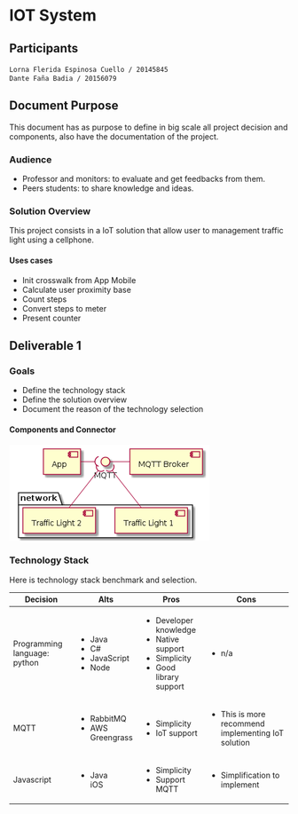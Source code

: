 # IOT System

## Participants

```
Lorna Flerida Espinosa Cuello / 20145845
Dante Faña Badia / 20156079
```

## Document Purpose

This document has as purpose to define in big scale all project decision and components, also have the documentation of the project.

### Audience

- Professor and monitors: to evaluate and get feedbacks from them.
- Peers students: to share knowledge and ideas.

### Solution Overview

This project consists in a IoT solution that allow user to management traffic light using a cellphone.

#### Uses cases

- Init crosswalk from App Mobile
- Calculate user proximity base 
- Count steps
- Convert steps to meter 
- Present counter 

## Deliverable 1

### Goals

- Define the technology stack 
- Define the solution overview 
- Document the reason of the technology selection 

#### Components and Connector

<img src="resources/component.png"/>

### Technology Stack

Here is technology stack benchmark and selection.

<table>
  <thead>
    <tr>
      <th>Decision</th>
      <th>Alts</th>
      <th>Pros</th>
      <th>Cons</th>
    </tr>
  </thead>
  <tbody>
    <tr>
      <td>Programming language: python</td>
      <td>
        <ul>
          <li>Java</li>
          <li>C#</li>
          <li>JavaScript</li>
           <li>Node</li>
        </ul>
      </td>
      <td>
        <ul>
          <li>Developer knowledge</li>
          <li>Native support</li>
          <li>Simplicity</li>
          <li>Good library support</li>          
        </ul>
      </td>
      <td>
        <ul>
          <li>n/a</li>
        </ul>
      </td>
    </tr>
    <tr>
      <td>MQTT</td>
      <td>
        <ul>
          <li>RabbitMQ</li>
          <li>AWS Greengrass</li>
        </ul>
      </td>
      <td>
        <ul>
          <li>Simplicity</li>
          <li>IoT support</li>
        </ul>
      </td>
      <td>
        <ul>
          <li>This is more recommend implementing IoT solution</li>
        </ul>
      </td>
    </tr> 
    <tr>
      <td>Javascript</td>
      <td>
        <ul>
          <li>Java</li>
          <liade>iOS</li>
        </ul>
      </td>
      <td>
        <ul>
          <li>Simplicity</li>
          <li>Support MQTT</li>
        </ul>
      </td>
      <td>
        <ul>
          <li>Simplification to implement</li>
        </ul>
      </td>
    </tr>
  </tbody>
</table>
